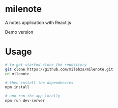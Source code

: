 # milenote
A notes application with React.js

Demo version

# Usage

``` bash
# to get started clone the repository
git clone https://github.com/milebza/milenote.git
cd milenote

# then install the dependencies
npm install

# and run the app locally
npm run dev-server
```





